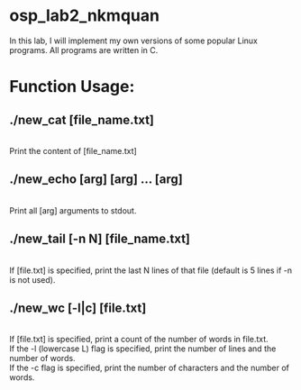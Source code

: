 # osp_lab2_nkmquan
In this lab, I will implement my own versions of some popular Linux programs. 
All programs are written in C.

<h1>Function Usage:</h1>

<h2>./new_cat [file_name.txt]</h2> <br/>
Print the content of [file_name.txt] <br/>

<h2>./new_echo [arg] [arg] ... [arg]</h2> <br/>
Print all [arg] arguments to stdout. <br/>

<h2>./new_tail [-n N] [file_name.txt]</h2> <br/>
If [file.txt] is specified, print the last N lines of that file (default is 5 lines if -n is not used). <br/>

<h2>./new_wc [-l|c] [file.txt]</h2> <br/>
If [file.txt] is specified, print a count of the number of words in file.txt. <br/>
If the -l (lowercase L) flag is specified, print the number of lines and the number of words. <br/>
If the -c flag is specified, print the number of characters and the number of words. <br/>
